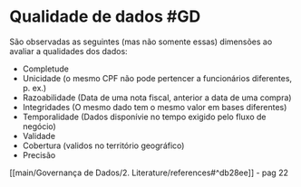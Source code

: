 # Qualidade de dados #GD 

São observadas as seguintes (mas não somente essas) dimensões ao avaliar a qualidades dos dados:
- Completude
- Unicidade (o mesmo CPF não pode pertencer a funcionários diferentes, p. ex.)
- Razoabilidade (Data de uma nota fiscal, anterior a data de uma compra)
- Integridades (O mesmo dado tem o mesmo valor em bases diferentes)
- Temporalidade (Dados disponívie no tempo exigido pelo fluxo de negócio)
- Validade
- Cobertura (validos no território geográfico)
- Precisão

[[main/Governança de Dados/2. Literature/references#^db28ee]] - pag 22
